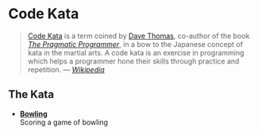 Code Kata
=========

> [Code Kata][] is a term coined by [Dave Thomas][], co-author of the book
> *[The Pragmatic Programmer][]*, in a bow to the Japanese concept of kata in
> the martial arts. A code kata is an exercise in programming which helps a
> programmer hone their skills through practice and repetition.
> &mdash; <cite>[Wikipedia][]</cite>

  [Code Kata]: http://codekata.pragprog.com/codekata/
  [Dave Thomas]: http://en.wikipedia.org/wiki/Dave_Thomas_(programmer)
  [The Pragmatic Programmer]: http://en.wikipedia.org/wiki/The_Pragmatic_Programmer
  [Wikipedia]: http://en.wikipedia.org/wiki/Kata_(programming)


The Kata
--------

*   **[Bowling](bowling)**  
    Scoring a game of bowling

